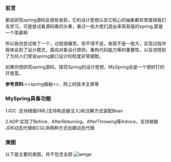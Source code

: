

### 前言

都说研究spring源码会很有收获，它的设计思想以及它核心的抽象都非常值得我们去学习，可是尝试看源码看的头晕，看过一些大佬们造出来简易版的spring,那是一个羡慕啊

所以我也尝试做了一个，过程很痛苦，但不得不说，收获不是一般大，实现过程中我体会到了设计模式，面向对象设计原则，重构代码能力等的重要性，以及领悟到了为何人们常说spring接口设计的粒度非常细致。

如果你想研究spring源码，探究Spring的设计思想，MySpring会是一个很好打的开胃菜。

**参考资料:**<<spring揭秘>>、网上的技术文章等



### MySpring具备功能

1.IOC :支持根据XML(支持构造器注入)和注解方式装配Bean

2.AOP:实现了Before、AfterReturning、AfterThrowing等Advice，支持根据	   JDK动态代理和CGLIB两种方式创建动态代理


### 类图
以下是主要的类图，并不包含全部
![iamge](https://github.com/sunnyColten/MySpring/blob/master/images/main.png)
